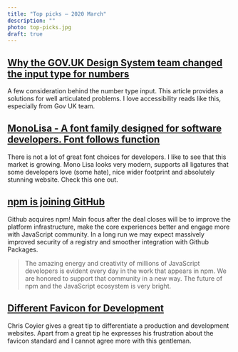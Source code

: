 ```yaml
---
title: "Top picks — 2020 March"
description: ""
photo: top-picks.jpg
draft: true
---
```


## [Why the GOV.UK Design System team changed the input type for numbers](https://technology.blog.gov.uk/2020/02/24/why-the-gov-uk-design-system-team-changed-the-input-type-for-numbers/)

A few consideration behind the number type input. This article provides a solutions for well articulated problems. I love accessibility reads like this, especially from Gov UK team.

## [MonoLisa - A font family designed for software developers. Font follows function](https://monolisa.dev)

There is not a lot of great font choices for developers. I like to see that this market is growing. Mono Lisa looks very modern, supports all ligatures that some developers love (some hate), nice wider footprint and absolutely stunning website. Check this one out.

## [npm is joining GitHub](https://github.blog/2020-03-16-npm-is-joining-github/)

Github acquires npm! Main focus after the deal closes will be to improve the platform infrastructure, make the core experiences better and engage more with JavaScript community. In a long run we may expect massively improved security of a registry and smoother integration with Github Packages. 

> The amazing energy and creativity of millions of JavaScript developers is evident every day in the work that appears in npm. We are honored to support that community in a new way. The future of npm and the JavaScript ecosystem is very bright.

## [Different Favicon for Development](https://css-tricks.com/different-favicon-for-development/)

Chris Coyier gives a great tip to differentiate a production and development websites. Apart from a great tip he expresses his frustration about the favicon standard and I cannot agree more with this gentleman. 
